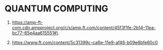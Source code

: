 # QUANTUM COMPUTING

1. https://amp-ft-com.cdn.ampproject.org/c/s/amp.ft.com/content/45f3f1fe-2b14-11ea-bc77-65e4aa615551#\

2. https://www.ft.com/content/5c31399c-ca6e-11e9-af46-b09e8bfe60c0
